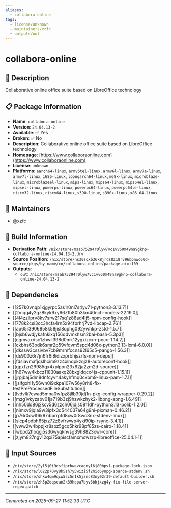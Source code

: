 ```yaml
---
aliases:
  - collabora-online
tags:
  - license/unknown
  - maintainers/xzfc
  - outputs/out
---
```


# collabora-online

## 📝 Description

Collaborative online office suite based on LibreOffice technology

## 📋 Package Information

- **Name**: `collabora-online`
- **Version**: `24.04.13-2`
- **Available**: ✅ Yes
- **Broken**: ✅ No
- **Description**: Collaborative online office suite based on LibreOffice technology
- **Homepage**: [https://www.collaboraonline.com](https://www.collaboraonline.com)
- **License**: `unknown`
- **Platforms**: `aarch64-linux`, `armv5tel-linux`, `armv6l-linux`, `armv7a-linux`, `armv7l-linux`, `i686-linux`, `loongarch64-linux`, `m68k-linux`, `microblaze-linux`, `microblazeel-linux`, `mips-linux`, `mips64-linux`, `mips64el-linux`, `mipsel-linux`, `powerpc-linux`, `powerpc64-linux`, `powerpc64le-linux`, `riscv32-linux`, `riscv64-linux`, `s390-linux`, `s390x-linux`, `x86_64-linux`
## 👥 Maintainers

- @xzfc


## 🔧 Build Information

- **Derivation Path**: `/nix/store/msab75294r0lyw7vc1vv60m49na9gknp-collabora-online-24.04.13-2.drv`
- **Source Position**: `/nix/store/ns30sqxb36k8jrds8z18rv96bpnwc60d-source/pkgs/by-name/co/collabora-online/package.nix:109`
- **Outputs**:
  - `out`:  `/nix/store/msab75294r0lyw7vc1vv60m49na9gknp-collabora-online-24.04.13-2`

## 🔗 Dependencies

- [[257k0vnqp1xjgyrpc5as1r0nl7s4yv71-python3-3.13.7]]
- [[2mqg4y2qz8kyk9xy96z1b80h3km40nch-nodejs-22.19.0]]
- [[4l4zzllprv8kv7srw217sq1z88ad4lj5-npm-config-hook]]
- [[778k2csi3cc3hcfa4rn5x94fprhrj7vd-libcap-2.76]]
- [[ap65r3906858k58jisl8qphg092ywhkp-zstd-1.5.7]]
- [[bjsb6wdjykafnkixq156qdvmxhsm2bai-bash-5.3p3]]
- [[cgmvaxdsc1zbwil398d0mk12ygxizcxn-poco-1.14.2]]
- [[ckbhs63bdk6smr2p59vfqvm5spd4d06x-python3.13-lxml-6.0.0]]
- [[dkssw3csslvbv7cb9mrmfccns92l65c5-pango-1.56.3]]
- [[ds900z6r7jn6fr6i8idizxprbhjszrfs-npm-deps]]
- [[fdsiavmafjqslhcim9zz4xlnqpkzqjz8-autoreconf-hook]]
- [[gpxfzn29985qx4xplppn23x62ja2zm2d-source]]
- [[h67ww4kbcz11830aaxq28bxgldqcx4js-cppunit-1.15.1]]
- [[jrpjbaj5dm8dnfcyvh4akyhfmq0cxbm9-linux-pam-1.7.1]]
- [[jsifgxhi1y56wn0i9xkpa107w56y8rh8-fix-testPreProcessedFileSubstitution]]
- [[lvdvlk7cwad5mna0wfpz8jllb30jdj1n-pkg-config-wrapper-0.29.2]]
- [[mzg1vkyzabv01ja719b3zj9hzwkzhyk2-libpng-apng-1.6.49]]
- [[nh50dd86j2kcv5d6zzch06jdjs0811dh-python3.13-polib-1.2.0]]
- [[nimxv9jqla9w3ipfx3q544037a64g9hi-pixman-0.46.2]]
- [[p76r0cwlf6k97ibprrpfd8xw0r8wc3nx-stdenv-linux]]
- [[slcp4pdbh65jxz72z8vfrwwp4yki90ip-rsync-3.4.1]]
- [[vww2w4bppjkr8spz5gcq5hkr98pf85zs-cairo-1.18.4]]
- [[wbpd2hbqgj5s36wyqkhvsg39h8823xwr-core]]
- [[zjym827ngv12qxi75apiscfamxmcwzrp-libreoffice-25.04.1-1]]

## 📁 Input Sources

- `/nix/store/2yl5j0i9csfiprhwavcagnyl6j80hpv1-package-lock.json`
- `/nix/store/l622p70vy8k5sh7y5wizi5f2mic6ynpg-source-stdenv.sh`
- `/nix/store/shkw4qm9qcw5sc5n1k5jznc83ny02r39-default-builder.sh`
- `/nix/store/zh5p2dqscan2k89hqpa7byv6bkjxzg4y-fix-file-server-regex.patch`

---
*Generated on 2025-09-27 11:52:33 UTC*
